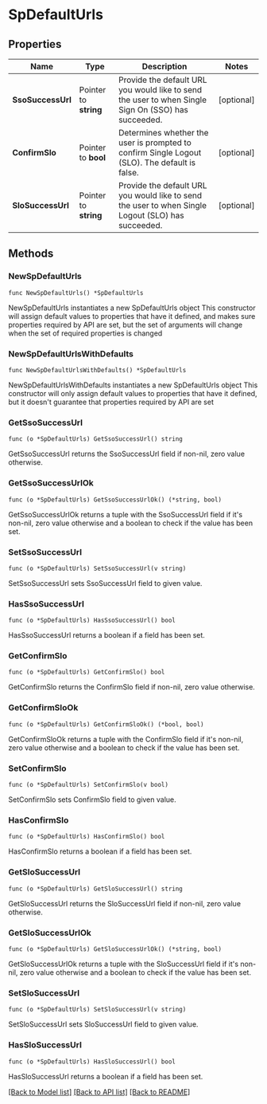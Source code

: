 # SpDefaultUrls

## Properties

Name | Type | Description | Notes
------------ | ------------- | ------------- | -------------
**SsoSuccessUrl** | Pointer to **string** | Provide the default URL you would like to send the user to when Single Sign On (SSO) has succeeded. | [optional] 
**ConfirmSlo** | Pointer to **bool** | Determines whether the user is prompted to confirm Single Logout (SLO). The default is false. | [optional] 
**SloSuccessUrl** | Pointer to **string** | Provide the default URL you would like to send the user to when Single Logout (SLO) has succeeded. | [optional] 

## Methods

### NewSpDefaultUrls

`func NewSpDefaultUrls() *SpDefaultUrls`

NewSpDefaultUrls instantiates a new SpDefaultUrls object
This constructor will assign default values to properties that have it defined,
and makes sure properties required by API are set, but the set of arguments
will change when the set of required properties is changed

### NewSpDefaultUrlsWithDefaults

`func NewSpDefaultUrlsWithDefaults() *SpDefaultUrls`

NewSpDefaultUrlsWithDefaults instantiates a new SpDefaultUrls object
This constructor will only assign default values to properties that have it defined,
but it doesn't guarantee that properties required by API are set

### GetSsoSuccessUrl

`func (o *SpDefaultUrls) GetSsoSuccessUrl() string`

GetSsoSuccessUrl returns the SsoSuccessUrl field if non-nil, zero value otherwise.

### GetSsoSuccessUrlOk

`func (o *SpDefaultUrls) GetSsoSuccessUrlOk() (*string, bool)`

GetSsoSuccessUrlOk returns a tuple with the SsoSuccessUrl field if it's non-nil, zero value otherwise
and a boolean to check if the value has been set.

### SetSsoSuccessUrl

`func (o *SpDefaultUrls) SetSsoSuccessUrl(v string)`

SetSsoSuccessUrl sets SsoSuccessUrl field to given value.

### HasSsoSuccessUrl

`func (o *SpDefaultUrls) HasSsoSuccessUrl() bool`

HasSsoSuccessUrl returns a boolean if a field has been set.

### GetConfirmSlo

`func (o *SpDefaultUrls) GetConfirmSlo() bool`

GetConfirmSlo returns the ConfirmSlo field if non-nil, zero value otherwise.

### GetConfirmSloOk

`func (o *SpDefaultUrls) GetConfirmSloOk() (*bool, bool)`

GetConfirmSloOk returns a tuple with the ConfirmSlo field if it's non-nil, zero value otherwise
and a boolean to check if the value has been set.

### SetConfirmSlo

`func (o *SpDefaultUrls) SetConfirmSlo(v bool)`

SetConfirmSlo sets ConfirmSlo field to given value.

### HasConfirmSlo

`func (o *SpDefaultUrls) HasConfirmSlo() bool`

HasConfirmSlo returns a boolean if a field has been set.

### GetSloSuccessUrl

`func (o *SpDefaultUrls) GetSloSuccessUrl() string`

GetSloSuccessUrl returns the SloSuccessUrl field if non-nil, zero value otherwise.

### GetSloSuccessUrlOk

`func (o *SpDefaultUrls) GetSloSuccessUrlOk() (*string, bool)`

GetSloSuccessUrlOk returns a tuple with the SloSuccessUrl field if it's non-nil, zero value otherwise
and a boolean to check if the value has been set.

### SetSloSuccessUrl

`func (o *SpDefaultUrls) SetSloSuccessUrl(v string)`

SetSloSuccessUrl sets SloSuccessUrl field to given value.

### HasSloSuccessUrl

`func (o *SpDefaultUrls) HasSloSuccessUrl() bool`

HasSloSuccessUrl returns a boolean if a field has been set.


[[Back to Model list]](../README.md#documentation-for-models) [[Back to API list]](../README.md#documentation-for-api-endpoints) [[Back to README]](../README.md)


